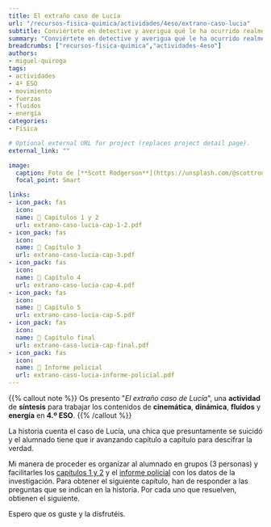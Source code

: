 ```yaml
---
title: El extraño caso de Lucía
url: "/recursos-fisica-quimica/actividades/4eso/extrano-caso-lucia"
subtitle: Conviértete en detective y averigua qué le ha ocurrido realmente a Lucía
summary: "Conviértete en detective y averigua qué le ha ocurrido realmente a Lucía."
breadcrumbs: ["recursos-fisica-quimica","actividades-4eso"]
authors:
- miguel-quiroga
tags:
- actividades
- 4º ESO
- movimiento
- fuerzas
- fluidos
- energía
categories:
- Física

# Optional external URL for project (replaces project detail page).
external_link: ""

image:
  caption: Foto de [**Scott Rodgerson**](https://unsplash.com/@scottrodgerson) en [Unsplash](https://unsplash.com)
  focal_point: Smart

links:
- icon_pack: fas
  icon:
  name: 📑 Capítulos 1 y 2
  url: extrano-caso-lucia-cap-1-2.pdf
- icon_pack: fas
  icon:
  name: 📑 Capítulo 3
  url: extrano-caso-lucia-cap-3.pdf
- icon_pack: fas
  icon:
  name: 📑 Capítulo 4
  url: extrano-caso-lucia-cap-4.pdf
- icon_pack: fas
  icon:
  name: 📑 Capítulo 5
  url: extrano-caso-lucia-cap-5.pdf
- icon_pack: fas
  icon:
  name: 📑 Capítulo final
  url: extrano-caso-lucia-cap-final.pdf
- icon_pack: fas
  icon:
  name: 📝 Informe policial
  url: extrano-caso-lucia-informe-policial.pdf
---
```


{{% callout note %}}
Os presento "*El extraño caso de Lucía*", una **actividad** de **síntesis** para trabajar los contenidos de **cinemática**, **dinámica**, **fluidos** y **energía** en **4.º ESO**.
{{% /callout %}}

La historia cuenta el caso de Lucía, una chica que presuntamente se suicidó y el alumnado tiene que ir avanzando capítulo a capítulo para descifrar la verdad.

Mi manera de proceder es organizar al alumnado en grupos (3 personas) y facilitarles los [capítulos 1 y 2](extrano-caso-lucia-cap-1-2.pdf) y el [informe policial](extrano-caso-lucia-informe-policial.pdf) con los datos de la investigación. Para obtener el siguiente capítulo, han de responder a las preguntas que se indican en la historia. Por cada uno que resuelven, obtienen el siguiente.

Espero que os guste y la disfrutéis.
